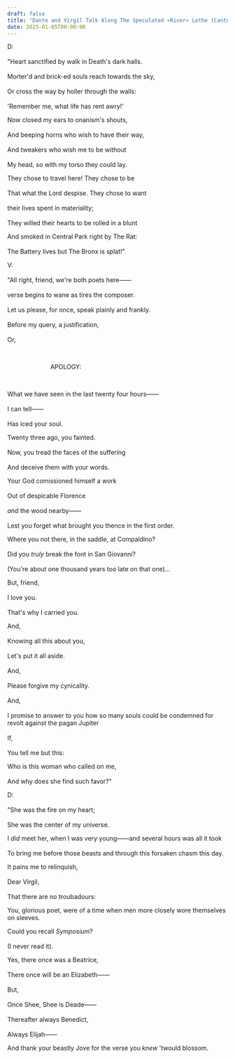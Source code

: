 ```yaml
---
draft: false
title: "Dante and Virgil Talk Along The Speculated «River» Lethe (Canto 1 : 2)"
date: 2025-01-05T00:00:00
---
```

D: <br>  
"Heart sanctified by walk in Death's dark halls. <br>  
Morter'd and brick-ed souls reach towards the sky, <br>  
Or cross the way by holler through the walls: <br>  
'Remember me, what life has rent awry!'

Now closed my ears to onanism's shouts, <br>  
And beeping horns who wish to have their way, <br>  
And tweakers who wish me to be without <br>  
My head, so with my torso they could lay. 

They chose to travel here! They chose to be <br>  
That what the Lord despise. They chose to want <br>  
their lives spent in materiality; <br>  
They willed their hearts to be rolled in a blunt 

And smoked in Central Park right by The Rat: <br>  
The Battery lives but The Bronx is splat!"

V: <br>  
"All right, friend, we're both poets here—— <br>  
verse begins to wane as tires the composer. <br>  
Let us please, for once, speak plainly and frankly. <br>  
Before my query, a justification, <br>  
Or, 

&nbsp;

&nbsp;&nbsp;&nbsp;&nbsp;&nbsp;&nbsp;&nbsp;&nbsp;&nbsp;&nbsp;&nbsp;&nbsp;&nbsp;&nbsp;&nbsp;&nbsp;&nbsp;&nbsp;&nbsp;&nbsp;&nbsp;&nbsp;&nbsp;&nbsp;&nbsp;APOLOGY: <br>  

&nbsp;

What we have seen in the last twenty four hours—— <br>  
I can tell—— <br>  
Has iced your soul. 

Twenty three ago, you fainted. <br>  
Now, you tread the faces of the suffering <br>  
And deceive them with your words. 

Your God comissioned himself a work <br>  
Out of despicable Florence <br>  
*and* the wood nearby—— <br>  
Lest you forget what brought you thence in the first order. 

Where you not there, in the saddle, at Compaldino? <br>  
Did you *truly* break the font in San Giovanni? <br>  
(You're about one thousand years too late on that one)...

But, friend, <br>  
I love you. <br>  
That's why I carried you. 

And, <br>  
Knowing all this about you, <br>  
Let's put it all aside. <br>  
And, <br>  
Please forgive my cynicality. <br>  
And, <br>  
I promise to answer to you how so many souls could be condemned for revolt against the pagan Jupiter <br>  
If, <br>  
You tell me but this:

Who is this woman who called on me, <br>  
And why does she find such favor?"

D: <br>  
"She was the fire on my heart; <br>  
She was the center of my universe. 

I *did* meet her, when I was very young——and several hours was all it took <br>  
To bring me before those beasts and through this forsaken chasm this day.

It pains me to relinquish, <br>  
Dear Virgil, <br>  
That there are no troubadours:

You, glorious poet, were of a time when men more closely wore themselves on sleeves.

Could you recall *Symposium*? <br>  
(I never read it).

Yes, there once was a Beatrice, <br>  
There once will be an Elizabeth—— <br>  
But, <br>  
Once Shee, Shee is Deade—— <br>  
Thereafter always Benedict, <br>  
Always Elijah——

And thank your beastly Jove for the verse you *knew* 'twould blossom. 
